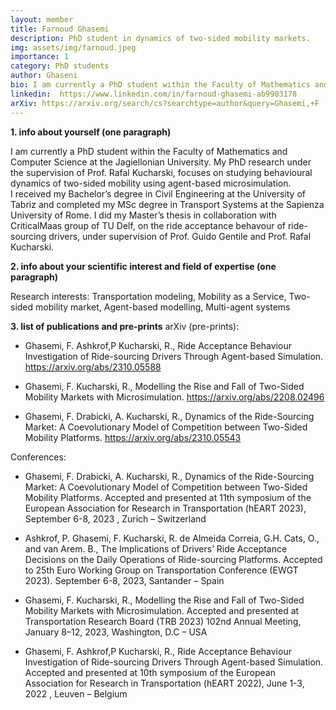 ```yaml
---
layout: member
title: Farnoud Ghasemi
description: PhD student in dynamics of two-sided mobility markets.
img: assets/img/farnoud.jpeg
importance: 1
category: PhD students
author: Ghaseni
bio: I am currently a PhD student within the Faculty of Mathematics and Computer Science at the Jagiellonian University. My PhD research under the supervision of Prof. Rafal Kucharski, focuses on studying behavioural dynamics of two-sided mobility using agent-based microsimulation
linkedin:  https://www.linkedin.com/in/farnoud-ghasemi-ab9903178
arXiv: https://arxiv.org/search/cs?searchtype=author&query=Ghasemi,+F
---
```


**1. info about yourself (one paragraph)**

I am currently a PhD student within the Faculty of Mathematics and Computer Science at the Jagiellonian University. My PhD research under the supervision of Prof. Rafal Kucharski, focuses on studying behavioural dynamics of two-sided mobility using agent-based microsimulation.  
I received my Bachelor’s degree in Civil Engineering at the University of Tabriz and completed my MSc degree in Transport Systems at the Sapienza University of Rome. I did my Master’s thesis in collaboration with CriticalMaas group of TU Delf, on the ride acceptance behavour of ride-sourcing drivers, under supervision of Prof. Guido Gentile and Prof. Rafal Kucharski. 

**2. info about your scientific interest and field of expertise (one paragraph)**

Research interests: Transportation modeling, Mobility as a Service, Two-sided mobility market, Agent-based modelling, Multi-agent systems 

**3. list of publications and pre-prints**
arXiv (pre-prints): 
+ Ghasemi, F. Ashkrof,P Kucharski, R., Ride Acceptance Behaviour Investigation of Ride-sourcing Drivers Through Agent-based Simulation. https://arxiv.org/abs/2310.05588 

+ Ghasemi, F. Kucharski, R., Modelling the Rise and Fall of Two-Sided Mobility Markets with Microsimulation. https://arxiv.org/abs/2208.02496 

+ Ghasemi, F. Drabicki, A. Kucharski, R., Dynamics of the Ride-Sourcing Market: A Coevolutionary Model of Competition between Two-Sided Mobility Platforms. https://arxiv.org/abs/2310.05543 

Conferences: 
+ Ghasemi, F. Drabicki, A. Kucharski, R., Dynamics of the Ride-Sourcing Market: A Coevolutionary Model of Competition between Two-Sided Mobility Platforms. Accepted and presented at 11th symposium of the European Association for Research in Transportation (hEART 2023), September 6-8, 2023 , Zurich – Switzerland 

+ Ashkrof, P. Ghasemi, F. Kucharski, R. de Almeida Correia, G.H. Cats, O., and van Arem. B., The Implications of Drivers’ Ride Acceptance Decisions on the Daily Operations of Ride-sourcing Platforms. Accepted to 25th Euro Working Group on Transportation Conference (EWGT 2023). September 6-8, 2023, Santander – Spain 

+ Ghasemi, F. Kucharski, R., Modelling the Rise and Fall of Two-Sided Mobility Markets with Microsimulation. Accepted and presented at Transportation Research Board (TRB 2023) 102nd Annual Meeting, January 8–12, 2023, Washington, D.C – USA  

+ Ghasemi, F. Ashkrof,P Kucharski, R., Ride Acceptance Behaviour Investigation of Ride-sourcing Drivers Through Agent-based Simulation. Accepted and presented at 10th symposium of the European Association for Research in Transportation (hEART 2022), June 1-3, 2022  , Leuven – Belgium 
